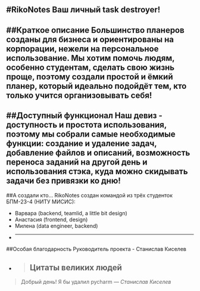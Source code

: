 #RikoNotes
Ваш личный task destroyer!
---
##Краткое описание
Большинство планеров созданы для бизнеса и ориентированы на корпорации, нежели на персональное использование. Мы хотим помочь людям, особенно
студентам, сделать свою жизнь проще, поэтому создали простой и ёмкий планер, который идеально подойдёт тем, кто только учится организовывать себя!
---
##Доступный функционал
Наш девиз - доступность и простота использования, поэтому мы собрали самые необходимые функции: создание и удаление задач, добавление файлов и описаний, 
возможность переноса заданий на другой день и использования стэка, куда можно скидывать задачи без привязки ко дню!
---
##А создали кто...
RikoNotes создан командой из трёх студенток БПМ-23-4 (НИТУ МИСИС):
* Варвара (backend, teamlid, a little bit design)
* Анастасия (frontend, design)
* Милена (data engineer, backend)
* ---
##Особая благодарность
Руководитель проекта - Станислав Киселев
* > ## Цитаты великих людей
> Добрый день! Я бы удалил pycharm
> *— Станислав Киселев*
